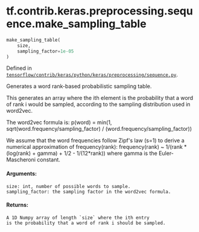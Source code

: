 <div itemscope itemtype="http://developers.google.com/ReferenceObject">
<meta itemprop="name" content="tf.contrib.keras.preprocessing.sequence.make_sampling_table" />
</div>

# tf.contrib.keras.preprocessing.sequence.make_sampling_table

``` python
make_sampling_table(
    size,
    sampling_factor=1e-05
)
```



Defined in [`tensorflow/contrib/keras/python/keras/preprocessing/sequence.py`](https://www.tensorflow.org/code/tensorflow/contrib/keras/python/keras/preprocessing/sequence.py).

Generates a word rank-based probabilistic sampling table.

This generates an array where the ith element
is the probability that a word of rank i would be sampled,
according to the sampling distribution used in word2vec.

The word2vec formula is:
    p(word) = min(1, sqrt(word.frequency/sampling_factor) /
    (word.frequency/sampling_factor))

We assume that the word frequencies follow Zipf's law (s=1) to derive
a numerical approximation of frequency(rank):
   frequency(rank) ~ 1/(rank * (log(rank) + gamma) + 1/2 - 1/(12*rank))
    where gamma is the Euler-Mascheroni constant.

#### Arguments:

    size: int, number of possible words to sample.
    sampling_factor: the sampling factor in the word2vec formula.


#### Returns:

    A 1D Numpy array of length `size` where the ith entry
    is the probability that a word of rank i should be sampled.